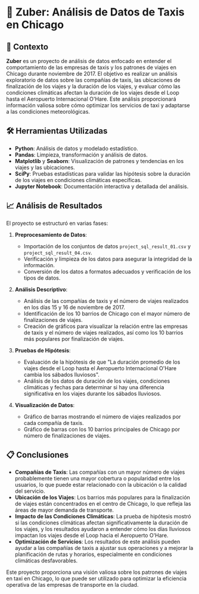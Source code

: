 # 🚖 Zuber: Análisis de Datos de Taxis en Chicago

## 📝 Contexto
**Zuber** es un proyecto de análisis de datos enfocado en entender el comportamiento de las empresas de taxis y los patrones de viajes en Chicago durante noviembre de 2017. El objetivo es realizar un análisis exploratorio de datos sobre las compañías de taxis, las ubicaciones de finalización de los viajes y la duración de los viajes, y evaluar cómo las condiciones climáticas afectan la duración de los viajes desde el Loop hasta el Aeropuerto Internacional O'Hare. Este análisis proporcionará información valiosa sobre cómo optimizar los servicios de taxi y adaptarse a las condiciones meteorológicas.

## 🛠️ Herramientas Utilizadas
- **Python**: Análisis de datos y modelado estadístico.
- **Pandas**: Limpieza, transformación y análisis de datos.
- **Matplotlib** y **Seaborn**: Visualización de patrones y tendencias en los viajes y las ubicaciones.
- **SciPy**: Pruebas estadísticas para validar las hipótesis sobre la duración de los viajes en condiciones climáticas específicas.
- **Jupyter Notebook**: Documentación interactiva y detallada del análisis.

## 📈 Análisis de Resultados
El proyecto se estructuró en varias fases:

1. **Preprocesamiento de Datos**:
   - Importación de los conjuntos de datos `project_sql_result_01.csv` y `project_sql_result_04.csv`.
   - Verificación y limpieza de los datos para asegurar la integridad de la información.
   - Conversión de los datos a formatos adecuados y verificación de los tipos de datos.

2. **Análisis Descriptivo**:
   - Análisis de las compañías de taxis y el número de viajes realizados en los días 15 y 16 de noviembre de 2017.
   - Identificación de los 10 barrios de Chicago con el mayor número de finalizaciones de viajes.
   - Creación de gráficos para visualizar la relación entre las empresas de taxis y el número de viajes realizados, así como los 10 barrios más populares por finalización de viajes.

3. **Pruebas de Hipótesis**:
   - Evaluación de la hipótesis de que "La duración promedio de los viajes desde el Loop hasta el Aeropuerto Internacional O'Hare cambia los sábados lluviosos".
   - Análisis de los datos de duración de los viajes, condiciones climáticas y fechas para determinar si hay una diferencia significativa en los viajes durante los sábados lluviosos.

4. **Visualización de Datos**:
   - Gráfico de barras mostrando el número de viajes realizados por cada compañía de taxis.
   - Gráfico de barras con los 10 barrios principales de Chicago por número de finalizaciones de viajes.

## 📋 Conclusiones
- **Compañías de Taxis**: Las compañías con un mayor número de viajes probablemente tienen una mayor cobertura o popularidad entre los usuarios, lo que puede estar relacionado con la ubicación o la calidad del servicio.
- **Ubicación de los Viajes**: Los barrios más populares para la finalización de viajes están concentrados en el centro de Chicago, lo que refleja las áreas de mayor demanda de transporte.
- **Impacto de las Condiciones Climáticas**: La prueba de hipótesis mostró si las condiciones climáticas afectan significativamente la duración de los viajes, y los resultados ayudaron a entender cómo los días lluviosos impactan los viajes desde el Loop hacia el Aeropuerto O'Hare.
- **Optimización de Servicios**: Los resultados de este análisis pueden ayudar a las compañías de taxis a ajustar sus operaciones y a mejorar la planificación de rutas y horarios, especialmente en condiciones climáticas desfavorables.

Este proyecto proporciona una visión valiosa sobre los patrones de viajes en taxi en Chicago, lo que puede ser utilizado para optimizar la eficiencia operativa de las empresas de transporte en la ciudad.
